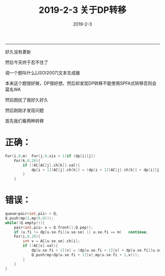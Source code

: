 ﻿---
layout: post
title: 2019-2-3 关于DP转移

date: 2019-2-3
categories: blog
tags: [JSOI,2007]
description: 
---

---------------------


好久没有更新

然后今天终于忍不住了

调一个题叫什么[JSOI2007]文本生成器

本来这个题很好做，DP很好想，然后却发现DP转移不能使用SPFA式转移否则会莫名WA

然后困扰了我好久好久

然后刚刚才发现问题

首先我们看两种转移

# 正确：

```c++
For(i,0,m)	For(j,0,siz + 1)if (dp[i][j])	
	For(k,0,26){
		if (!AC[AC[j].ch[k]].val){
			dp[i + 1][AC[j].ch[k]] = (dp[i + 1][AC[j].ch[k]] + dp[i][j]) % MOD;
		}
	}
```
# 错误：
```c++
queue<pair<int,pii> > Q;
Q.push(mp(1,mp(0,0)));
while(!Q.empty()){
	pair<int,pii> u = Q.front();Q.pop();
	if (u.fi != dp[u.se.fi][u.se.se] || u.se.fi == m)	continue;
	For(i,0,26){
		int v = AC[u.se.se].ch[i];
		if (!AC[v].val){
			dp[u.se.fi + 1][v] = (dp[u.se.fi + 1][v] + dp[u.se.fi][u.se.se]) % MOD;
			Q.push(mp(dp[u.se.fi + 1][v],mp(u.se.fi + 1,v)));
		}
	}
}
```